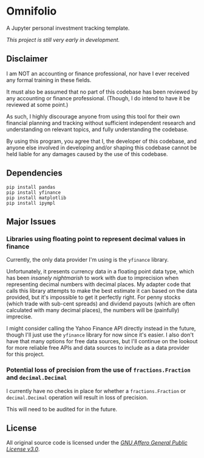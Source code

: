 # Omnifolio

A Jupyter personal investment tracking template.

*This project is still very early in development.*

## Disclaimer

I am NOT an accounting or finance professional, nor have I ever received any formal training in these fields.

It must also be assumed that no part of this codebase has been reviewed by any accounting or finance professional. (Though, I do intend to have it be reviewed at some point.)

As such, I highly discourage anyone from using this tool for their own financial planning and tracking without sufficient independent research and understanding on relevant topics, and fully understanding the codebase.

By using this program, you agree that I, the developer of this codebase, and anyone else involved in developing and/or shaping this codebase cannot be held liable for any damages caused by the use of this codebase.

## Dependencies

```
pip install pandas
pip install yfinance
pip install matplotlib
pip install ipympl
```

## Major Issues

### Libraries using floating point to represent decimal values in finance

Currently, the only data provider I'm using is the `yfinance` library.

Unfortunately, it presents currency data in a floating point data type, which has been *insanely nightmarish* to work with due to imprecision when representing decimal numbers with decimal places. My adapter code that calls this library attempts to make the best estimate it can based on the data provided, but it's impossible to get it perfectly right. For penny stocks (which trade with sub-cent spreads) and dividend payouts (which are often calculated with many decimal places), the numbers will be (painfully) imprecise.

I might consider calling the Yahoo Finance API directly instead in the future, though I'll just use the `yfinance` library for now since it's easier. I also don't have that many options for free data sources, but I'll continue on the lookout for more reliable free APIs and data sources to include as a data provider for this project.

### Potential loss of precision from the use of `fractions.Fraction` and `decimal.Decimal`

I currently have no checks in place for whether a `fractions.Fraction` or `decimal.Decimal` operation will result in loss of precision.

This will need to be audited for in the future.

## License

All original source code is licensed under the [*GNU Affero General Public License v3.0*](https://www.gnu.org/licenses/agpl-3.0.en.html).

